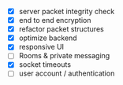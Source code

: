 - [x] server packet integrity check
- [x] end to end encryption
- [x] refactor packet structures
- [x] optimize backend
- [x] responsive UI
- [ ] Rooms & private messaging
- [x] socket timeouts
- [ ] user account / authentication
